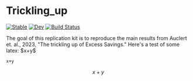 # Trickling_up

[![Stable](https://img.shields.io/badge/docs-stable-blue.svg)](https://Martin-Bernstein.github.io/Trickling_up.jl/stable/)
[![Dev](https://img.shields.io/badge/docs-dev-blue.svg)](https://Martin-Bernstein.github.io/Trickling_up.jl/dev/)
[![Build Status](https://github.com/Martin-Bernstein/Trickling_up.jl/actions/workflows/CI.yml/badge.svg?branch=main)](https://github.com/Martin-Bernstein/Trickling_up.jl/actions/workflows/CI.yml?query=branch%3Amain)


The goal of this replication kit is to reproduce the main results from Auclert et. al., 2023, "The trickling up of Excess Savings."
Here's a test of some latex:
\$x+y\$
```
x+y
```
```math
x+y
```
